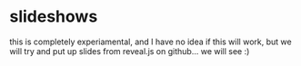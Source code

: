# slideshows
this is completely experiamental, and I have no idea if this will work, but we will try and put up slides from reveal.js on github... we will see :)
